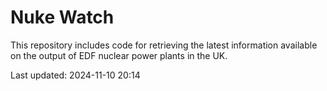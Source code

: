 # Nuke Watch

This repository includes code for retrieving the latest information available on the output of EDF nuclear power plants in the UK.

Last updated: 2024-11-10 20:14